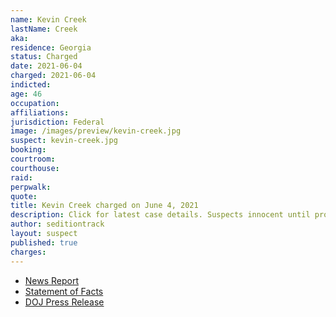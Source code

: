 ```yaml
---
name: Kevin Creek
lastName: Creek
aka:
residence: Georgia
status: Charged
date: 2021-06-04
charged: 2021-06-04
indicted:
age: 46
occupation:
affiliations:
jurisdiction: Federal
image: /images/preview/kevin-creek.jpg
suspect: kevin-creek.jpg
booking:
courtroom:
courthouse:
raid:
perpwalk:
quote:
title: Kevin Creek charged on June 4, 2021
description: Click for latest case details. Suspects innocent until proven guilty.
author: seditiontrack
layout: suspect
published: true
charges:
---
```


- [News Report](https://www.msn.com/en-us/news/crime/mckinney-man-linked-to-capitol-riot-using-gps-data-court-document-says/ar-BB1eLRWH)
- [Statement of Facts](https://www.justice.gov/opa/case-multi-defendant/file/1402941/download)
- [DOJ Press Release](https://www.justice.gov/usao-dc/pr/georgia-man-arrested-assault-law-enforcement-during-jan-6-capitol-breach)
